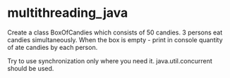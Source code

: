 # multithreading_java
Create a class BoxOfCandies which consists of 50 candies. 3 persons eat candies simultaneously. When the box is empty - print in console quantity of ate candies by each person.

Try to use synchronization only where you need it. java.util.concurrent should be used.
